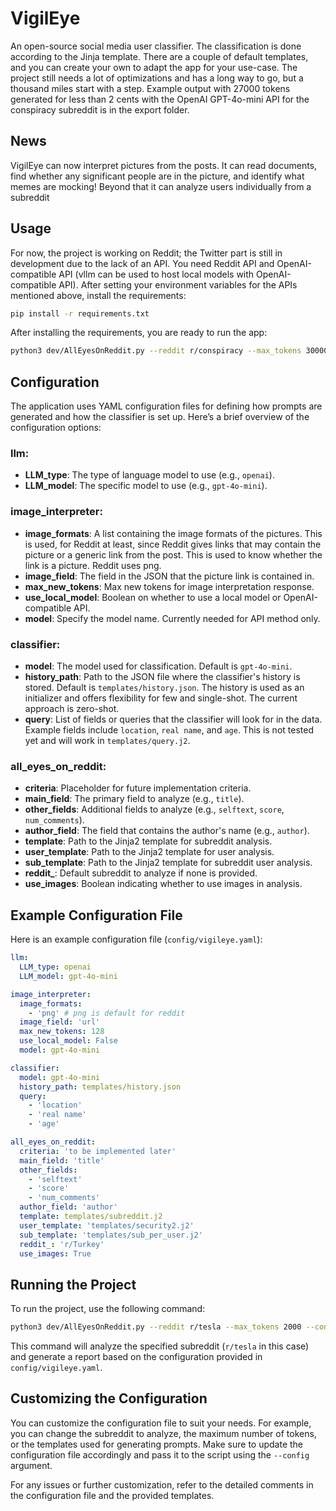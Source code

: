 # VigilEye

An open-source social media user classifier. The classification is done according to the Jinja template. There are a couple of default templates, and you can create your own to adapt the app for your use-case. The project still needs a lot of optimizations and has a long way to go, but a thousand miles start with a step. Example output with 27000 tokens generated for less than 2 cents with the OpenAI GPT-4o-mini API for the conspiracy subreddit is in the export folder.

## News
VigilEye can now interpret pictures from the posts. It can read documents, find whether any significant people are in the picture, and identify what memes are mocking! Beyond that it can analyze users individually from a subreddit

## Usage
For now, the project is working on Reddit; the Twitter part is still in development due to the lack of an API.
You need Reddit API and OpenAI-compatible API (vllm can be used to host local models with OpenAI-compatible API).
After setting your environment variables for the APIs mentioned above, install the requirements:
```bash
pip install -r requirements.txt
```
After installing the requirements, you are ready to run the app:
```bash
python3 dev/AllEyesOnReddit.py --reddit r/conspiracy --max_tokens 30000 --config config/vigileye.yaml
```

## Configuration
The application uses YAML configuration files for defining how prompts are generated and how the classifier is set up. Here’s a brief overview of the configuration options:

### llm:
- **LLM_type**: The type of language model to use (e.g., `openai`).
- **LLM_model**: The specific model to use (e.g., `gpt-4o-mini`).

### image_interpreter:
- **image_formats**: A list containing the image formats of the pictures. This is used, for Reddit at least, since Reddit gives links that may contain the picture or a generic link from the post. This is used to know whether the link is a picture. Reddit uses png.
- **image_field**: The field in the JSON that the picture link is contained in.
- **max_new_tokens**: Max new tokens for image interpretation response.
- **use_local_model**: Boolean on whether to use a local model or OpenAI-compatible API.
- **model**: Specify the model name. Currently needed for API method only.

### classifier:
- **model**: The model used for classification. Default is `gpt-4o-mini`.
- **history_path**: Path to the JSON file where the classifier's history is stored. Default is `templates/history.json`. The history is used as an initializer and offers flexibility for few and single-shot. The current approach is zero-shot.
- **query**: List of fields or queries that the classifier will look for in the data. Example fields include `location`, `real name`, and `age`. This is not tested yet and will work in `templates/query.j2`.

### all_eyes_on_reddit:
- **criteria**: Placeholder for future implementation criteria.
- **main_field**: The primary field to analyze (e.g., `title`).
- **other_fields**: Additional fields to analyze (e.g., `selftext`, `score`, `num_comments`).
- **author_field**: The field that contains the author's name (e.g., `author`).
- **template**: Path to the Jinja2 template for subreddit analysis.
- **user_template**: Path to the Jinja2 template for user analysis.
- **sub_template**: Path to the Jinja2 template for subreddit user analysis.
- **reddit_**: Default subreddit to analyze if none is provided.
- **use_images**: Boolean indicating whether to use images in analysis.

## Example Configuration File
Here is an example configuration file (`config/vigileye.yaml`):

```yaml
llm:
  LLM_type: openai
  LLM_model: gpt-4o-mini

image_interpreter:
  image_formats:
    - 'png' # png is default for reddit
  image_field: 'url'
  max_new_tokens: 128
  use_local_model: False
  model: gpt-4o-mini

classifier:
  model: gpt-4o-mini
  history_path: templates/history.json
  query:
    - 'location'
    - 'real name'
    - 'age'

all_eyes_on_reddit:
  criteria: 'to be implemented later'
  main_field: 'title'
  other_fields:
    - 'selftext'
    - 'score'
    - 'num_comments'
  author_field: 'author'
  template: templates/subreddit.j2
  user_template: 'templates/security2.j2'
  sub_template: 'templates/sub_per_user.j2'
  reddit_: 'r/Turkey'
  use_images: True 
```

## Running the Project
To run the project, use the following command:
```bash
python3 dev/AllEyesOnReddit.py --reddit r/tesla --max_tokens 2000 --config config/vigileye.yaml
```

This command will analyze the specified subreddit (`r/tesla` in this case) and generate a report based on the configuration provided in `config/vigileye.yaml`.

## Customizing the Configuration
You can customize the configuration file to suit your needs. For example, you can change the subreddit to analyze, the maximum number of tokens, or the templates used for generating prompts. Make sure to update the configuration file accordingly and pass it to the script using the `--config` argument.

For any issues or further customization, refer to the detailed comments in the configuration file and the provided templates.
